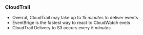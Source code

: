 ### CloudTrail
* Overral, CloudTrail may take up to _15 minutes_ to deliver events
* EventBrige is the fastest way to react to CloudWatch evets
* CloudTrail Delivery to S3 occurs every _5 minutes_

